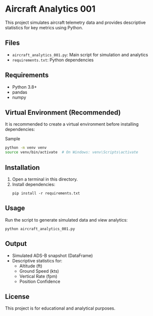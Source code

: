 # Aircraft Analytics 001

This project simulates aircraft telemetry data and provides descriptive statistics for key metrics using Python.

## Files
- `aircraft_analytics_001.py`: Main script for simulation and analytics
- `requirements.txt`: Python dependencies

## Requirements
- Python 3.8+
- pandas
- numpy
## Virtual Environment (Recommended)
It is recommended to create a virtual environment before installing dependencies:

Sample

```bash
python -m venv venv
source venv/bin/activate  # On Windows: venv\Scripts\activate
```
## Installation
1. Open a terminal in this directory.
2. Install dependencies:
   ```
   pip install -r requirements.txt
   ```

## Usage
Run the script to generate simulated data and view analytics:
```
python aircraft_analytics_001.py
```

## Output
- Simulated ADS-B snapshot (DataFrame)
- Descriptive statistics for:
  - Altitude (ft)
  - Ground Speed (kts)
  - Vertical Rate (fpm)
  - Position Confidence

## License
This project is for educational and analytical purposes.
